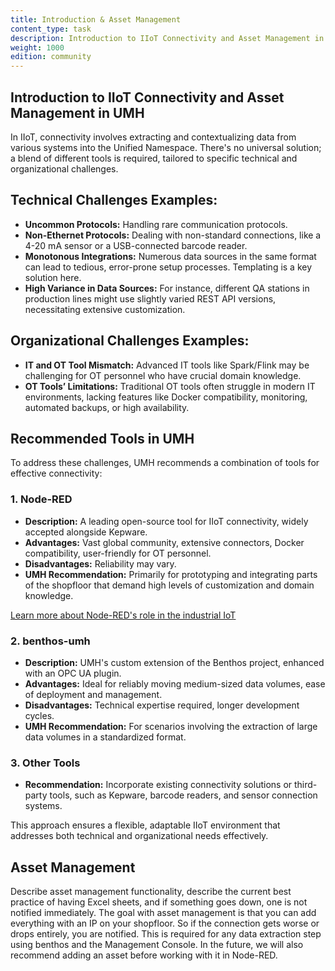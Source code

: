 ```yaml
---
title: Introduction & Asset Management
content_type: task
description: Introduction to IIoT Connectivity and Asset Management in UMH.
weight: 1000
edition: community
---
```


## Introduction to IIoT Connectivity and Asset Management in UMH

In IIoT, connectivity involves extracting and contextualizing data from various systems into the Unified Namespace. There's no universal solution; a blend of different tools is required, tailored to specific technical and organizational challenges.

## Technical Challenges Examples:

- **Uncommon Protocols:** Handling rare communication protocols.
- **Non-Ethernet Protocols:** Dealing with non-standard connections, like a 4-20 mA sensor or a USB-connected barcode reader.
- **Monotonous Integrations:** Numerous data sources in the same format can lead to tedious, error-prone setup processes. Templating is a key solution here.
- **High Variance in Data Sources:** For instance, different QA stations in production lines might use slightly varied REST API versions, necessitating extensive customization.

## Organizational Challenges Examples:

- **IT and OT Tool Mismatch:** Advanced IT tools like Spark/Flink may be challenging for OT personnel who have crucial domain knowledge.
- **OT Tools’ Limitations:** Traditional OT tools often struggle in modern IT environments, lacking features like Docker compatibility, monitoring, automated backups, or high availability.

## Recommended Tools in UMH

To address these challenges, UMH recommends a combination of tools for effective connectivity:

### 1. Node-RED

- **Description:** A leading open-source tool for IIoT connectivity, widely accepted alongside Kepware.
- **Advantages:** Vast global community, extensive connectors, Docker compatibility, user-friendly for OT personnel.
- **Disadvantages:** Reliability may vary.
- **UMH Recommendation:** Primarily for prototyping and integrating parts of the shopfloor that demand high levels of customization and domain knowledge.

[Learn more about Node-RED's role in the industrial IoT](/docs/getstarted/noderedarticle/)

### 2. benthos-umh

- **Description:** UMH's custom extension of the Benthos project, enhanced with an OPC UA plugin.
- **Advantages:** Ideal for reliably moving medium-sized data volumes, ease of deployment and management.
- **Disadvantages:** Technical expertise required, longer development cycles.
- **UMH Recommendation:** For scenarios involving the extraction of large data volumes in a standardized format.

### 3. Other Tools

- **Recommendation:** Incorporate existing connectivity solutions or third-party tools, such as Kepware, barcode readers, and sensor connection systems.

This approach ensures a flexible, adaptable IIoT environment that addresses both technical and organizational needs effectively.

## Asset Management

Describe asset management functionality, describe the current best practice of having Excel sheets, and if something goes down, one is not notified immediately. The goal with asset management is that you can add everything with an IP on your shopfloor. So if the connection gets worse or drops entirely, you are notified. This is required for any data extraction step using benthos and the Management Console. In the future, we will also recommend adding an asset before working with it in Node-RED.
